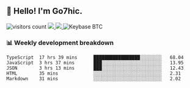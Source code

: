 ## 👋 Hello! I'm Go7hic.

 ![visitors count](https://visitors-by-url-pls-dont-use-this-in-your-repo.vercel.app/Go7hic-github-readme)
 <a href="https://twitter.com/Go7hic">
    <img src="https://img.shields.io/badge/-@Go7hic-1ca0f1?style=flat-square&labelColor=1ca0f1&logo=twitter&logoColor=white&link=https://twitter.com/Go7hic">
   <a/>
   <a href="mailto:gtfx0209@gmail.com">
    <img src="https://img.shields.io/badge/-gtfx0209@gmail.com-c14438?style=flat-square&logo=Gmail&logoColor=white&link=mailto:gtfx0209@gmail.com">
   <a/>
    ![Keybase BTC](https://img.shields.io/keybase/btc/Go7hic)
 <!--
🔭 I’m currently working
🌱 I’m currently learning
💬 Ask me about 
📫 How to reach me: 
⚡ Fun fact: 
-->
 <!--
![My Github Stats](https://github-readme-stats.vercel.app/api?username=Go7hic&show_icons=true&count_private=true)

-->

### 📊 Weekly development breakdown
<!--START_SECTION:waka-->
```text
TypeScript  17 hrs 39 mins      █████████████████░░░░░░░░   68.04 
JavaScript  3 hrs 37 mins       ███░░░░░░░░░░░░░░░░░░░░░░   13.95 
JSON        3 hrs 13 mins       ███░░░░░░░░░░░░░░░░░░░░░░   12.43 
HTML        35 mins             ░░░░░░░░░░░░░░░░░░░░░░░░░   2.31 
Markdown    31 mins             ░░░░░░░░░░░░░░░░░░░░░░░░░   2.02
```
<!--END_SECTION:waka-->
    

